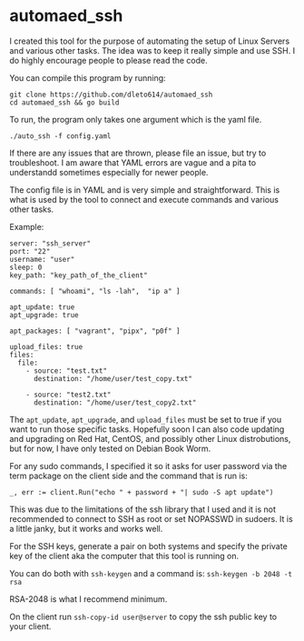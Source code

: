 # automaed_ssh
I created this tool for the purpose of automating the setup of Linux Servers and various other tasks.
The idea was to keep it really simple and use SSH. I do highly encourage people to please read the code.

You can compile this program by running:

```
git clone https://github.com/dleto614/automaed_ssh
cd automaed_ssh && go build
```

To run, the program only takes one argument which is the yaml file.

```
./auto_ssh -f config.yaml
```

If there are any issues that are thrown, please file an issue, but try to troubleshoot. I am aware that
YAML errors are vague and a pita to understandd sometimes especially for newer people.

The config file is in YAML and is very simple and straightforward. This is what is used by the tool to connect
and execute commands and various other tasks.

Example:

```
server: "ssh_server"
port: "22"
username: "user"
sleep: 0
key_path: "key_path_of_the_client"

commands: [ "whoami", "ls -lah",  "ip a" ]

apt_update: true
apt_upgrade: true

apt_packages: [ "vagrant", "pipx", "p0f" ]

upload_files: true
files:
  file:
    - source: "test.txt"
      destination: "/home/user/test_copy.txt"

    - source: "test2.txt"
      destination: "/home/user/test_copy2.txt"
```

The `apt_update`, `apt_upgrade`, and `upload_files` must be set to true if you want to run those specific tasks.
Hopefully soon I can also code updating and upgrading on Red Hat, CentOS, and possibly other Linux distrobutions, but
for now, I have only tested on Debian Book Worm.

For any sudo commands, I specified it so it asks for user password via the term package on the client side and the command
that is run is:

```_, err := client.Run("echo " + password + "| sudo -S apt update")```

This was due to the limitations of the ssh library that I used and it is not recommended to connect to SSH as root or set
NOPASSWD in sudoers. It is a little janky, but it works and works well.

For the SSH keys, generate a pair on both systems and specify the private key of the client aka the computer that this tool is running on.

You can do both with `ssh-keygen` and a command is: `ssh-keygen -b 2048 -t rsa`

RSA-2048 is what I recommend minimum.

On the client run `ssh-copy-id user@server` to copy the ssh public key to your client.
